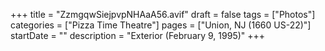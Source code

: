 +++
title = "ZzmgqwSiejpvpNHAaA56.avif"
draft = false
tags = ["Photos"]
categories = ["Pizza Time Theatre"]
pages = ["Union, NJ (1660 US-22)"]
startDate = ""
description = "Exterior (February 9, 1995)"
+++
